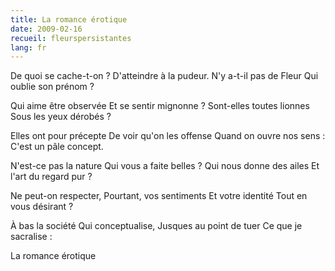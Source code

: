 ```yaml
---
title: La romance érotique
date: 2009-02-16
recueil: fleurspersistantes
lang: fr
---
```


De quoi se cache-t-on ?
D'atteindre à la pudeur.
N'y a-t-il pas de Fleur
Qui oublie son prénom ?

Qui aime être observée
Et se sentir mignonne ?
Sont-elles toutes lionnes
Sous les yeux dérobés ?

Elles ont pour précepte
De voir qu'on les offense
Quand on ouvre nos sens :
C'est un pâle concept.

N'est-ce pas la nature
Qui vous a faite belles ?
Qui nous donne des ailes
Et l'art du regard pur ?

Ne peut-on respecter,
Pourtant, vos sentiments
Et votre identité
Tout en vous désirant ?

À bas la société
Qui conceptualise,
Jusques au point de tuer
Ce que je sacralise :

La romance érotique
